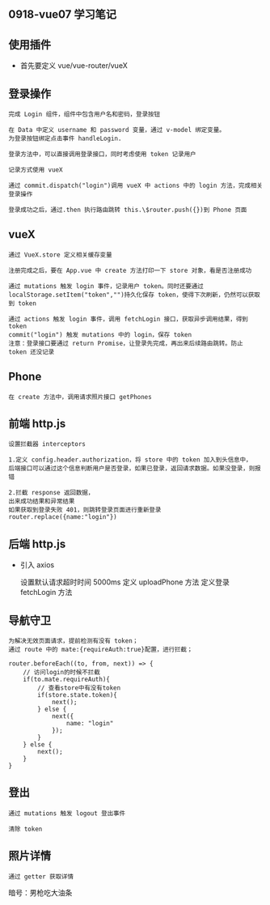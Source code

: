 ## **0918-vue07 学习笔记**

## 使用插件

-   首先要定义 vue/vue-router/vueX

## 登录操作

    完成 Login 组件，组件中包含用户名和密码，登录按钮

    在 Data 中定义 username 和 password 变量，通过 v-model 绑定变量。
    为登录按钮绑定点击事件 handleLogin.

    登录方法中，可以直接调用登录接口，同时考虑使用 token 记录用户

    记录方式使用 vueX

    通过 commit.dispatch("login")调用 vueX 中 actions 中的 login 方法，完成相关登录操作

    登录成功之后，通过.then 执行路由跳转 this.\$router.push({})到 Phone 页面

## vueX

    通过 VueX.store 定义相关缓存变量

    注册完成之后，要在 App.vue 中 create 方法打印一下 store 对象，看是否注册成功

    通过 mutations 触发 login 事件，记录用户 token。同时还要通过 localStorage.setItem("token","")持久化保存 token，使得下次刷新，仍然可以获取到 token

    通过 actions 触发 login 事件，调用 fetchLogin 接口，获取异步调用结果，得到 token
    commit("login") 触发 mutations 中的 login，保存 token
    注意：登录接口要通过 return Promise，让登录先完成，再出来后续路由跳转。防止 token 还没记录

## Phone

    在 create 方法中，调用请求照片接口 getPhones

## 前端 http.js

    设置拦截器 interceptors

    1.定义 config.header.authorization，将 store 中的 token 加入到头信息中，
    后端接口可以通过这个信息判断用户是否登录，如果已登录，返回请求数据。如果没登录，则报错

    2.拦截 response 返回数据，
    出来成功结果和异常结果
    如果获取到登录失败 401，则跳转登录页面进行重新登录
    router.replace({name:"login"})

## 后端 http.js

-   引入 axios

    设置默认请求超时时间 5000ms
    定义 uploadPhone 方法
    定义登录 fetchLogin 方法

## 导航守卫

    为解决无效页面请求，提前检测有没有 token；
    通过 route 中的 mate:{requireAuth:true}配置，进行拦截；

```
router.beforeEach((to, from, next)) => {
    // 访问login的时候不拦截
    if(to.mate.requireAuth){
        // 查看store中有没有token
        if(store.state.token){
            next();
        } else {
            next({
                name: "login"
            });
        }
    } else {
        next();
    }
}
```

## 登出

    通过 mutations 触发 logout 登出事件

    清除 token

## 照片详情

    通过 getter 获取详情

暗号：男枪吃大油条
